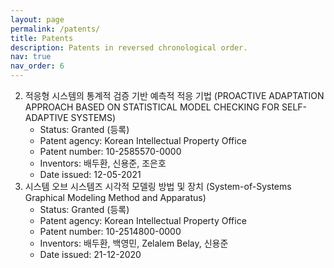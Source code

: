 ```yaml
---
layout: page
permalink: /patents/
title: Patents
description: Patents in reversed chronological order.
nav: true
nav_order: 6
---
```




2. 적응형 시스템의 통계적 검증 기반 예측적 적응 기법 (PROACTIVE ADAPTATION APPROACH BASED ON STATISTICAL MODEL CHECKING FOR SELF-ADAPTIVE SYSTEMS)
    * Status: Granted (등록)
    * Patent agency: Korean Intellectual Property Office
    * Patent number: 10-2585570-0000
    * Inventors: 배두환, 신용준, 조은호
    * Date issued: 12-05-2021
1. 시스템 오브 시스템즈 시각적 모델링 방법 및 장치 (System-of-Systems Graphical Modeling Method and Apparatus)
    * Status: Granted (등록)
    * Patent agency: Korean Intellectual Property Office
    * Patent number: 10-2514800-0000
    * Inventors: 배두환, 백영민, Zelalem Belay, 신용준
    * Date issued: 21-12-2020

